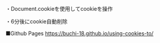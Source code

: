 ・Document.cookieを使用してcookieを操作

・6分後にcookie自動削除

■Github Pages
https://buchi-18.github.io/using-cookies-to/

